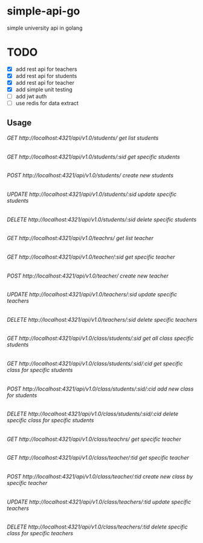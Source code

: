 # simple-api-go
simple university api in golang

# TODO
- [x] add rest api for teachers
- [x] add rest api for students
- [x] add rest api for teacher
- [x] add simple unit testing
- [ ] add jwt auth
- [ ] use redis for data extract
## Usage
###### GET     http://localhost:4321/api/v1.0/students/      get list students
###### GET     http://localhost:4321/api/v1.0/students/:sid  get specific students
###### POST    http://localhost:4321/api/v1.0/students/      create new students
###### UPDATE  http://localhost:4321/api/v1.0/students/:sid  update specific students
###### DELETE  http://localhost:4321/api/v1.0/students/:sid  delete specific students
###### GET     http://localhost:4321/api/v1.0/teachrs/       get list teacher
###### GET     http://localhost:4321/api/v1.0/teacher/:sid   get specific teacher
###### POST    http://localhost:4321/api/v1.0/teacher/       create new teacher
###### UPDATE  http://localhost:4321/api/v1.0/teachers/:sid  update specific teachers
###### DELETE  http://localhost:4321/api/v1.0/teachers/:sid  delete specific teachers

###### GET     http://localhost:4321/api/v1.0/class/students/:sid       get all class specific students
###### GET     http://localhost:4321/api/v1.0/class/students/:sid/:cid  get specific class for specific students
###### POST    http://localhost:4321/api/v1.0/class/students/:sid/:cid      add new class for students
###### DELETE  http://localhost:4321/api/v1.0/class/students/:sid/:cid  delete specific class for specific students


###### GET     http://localhost:4321/api/v1.0/class/teachrs/       get specific teacher
###### GET     http://localhost:4321/api/v1.0/class/teacher/:tid   get specific teacher
###### POST    http://localhost:4321/api/v1.0/class/teacher/:tid       create new class by specific teacher
###### UPDATE  http://localhost:4321/api/v1.0/class/teachers/:tid  update specific teachers
###### DELETE  http://localhost:4321/api/v1.0/class/teachers/:tid  delete specific class for specific teachers
